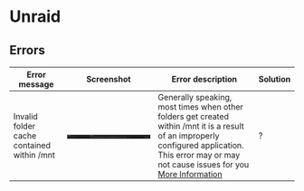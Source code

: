 # Unraid

## Errors

| Error message | Screenshot | Error description | Solution |
|---|---|---|---|
| Invalid folder cache contained within /mnt | ![Invalid folder cache contained withing /mnt](_assets/images/invalid_folder_cache.png)| Generally speaking, most times when other folders get created within /mnt it is a result of an improperly configured application. This error may or may not cause issues for you  [More Information](https://forums.unraid.net/topic/120220-fix-common-problems-more-information/?tab=comments#comment-1098777)| ?
